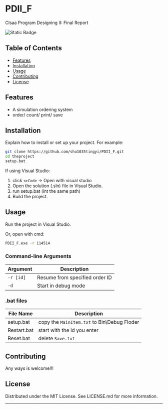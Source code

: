 # PDII_F

Clsaa Program Designing II: Final Report

![Static Badge](https://img.shields.io/badge/PDII--F-0.1.0--Beta-grreen)


## Table of Contents

- [Features](#features)
- [Installation](#installation)
- [Usage](#usage)
- [Contributing](#contributing)
- [License](#license)

## Features

- A simulation ordering system
- order/ count/ print/ save

## Installation

Explain how to install or set up your project. For example:

```bash
git clone https://github.com/shu1035tingyi/PDII_F.git
cd theproject
setup.bat
```

If using Visual Studio:
1. click `<>Code` -> Open with visual studio
2. Open the solution (.sln) file in Visual Studio.
3. run setup.bat (int the same path)
4. Build the project.

## Usage

Run the project in Visual Studio.

Or, open with cmd:
```bash
PDII_F.exe -r 114514
```

### Command-line Arguments

| Argument | Description                       |
|----------|-----------------------------------|
| `-r [id]`| Resume from specified order ID    |
| `-d`     | Start in debug mode               |

### .bat files
| File Name   | Description                                 |
|-------------|---------------------------------------------|
| setup.bat   | copy the `MainItem.txt` to Bin\Debug Floder |
| Restart.bat | start with the id you enter                 |
| Reset.bat   | delete `Save.txt`                           |


## Contributing

Any ways is welcome!!!

## License

Distributed under the MIT License. See LICENSE.md for more information.

---
